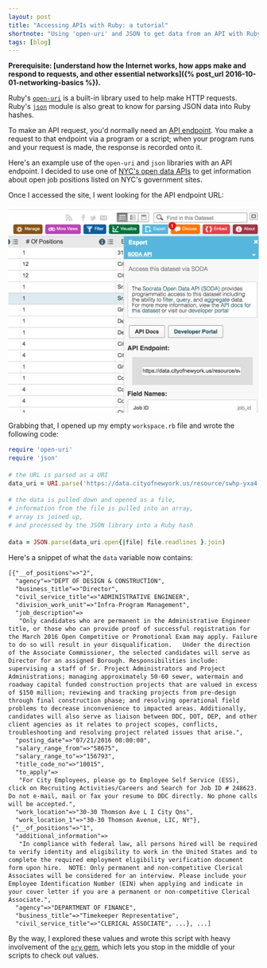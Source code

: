 ```yaml
---
layout: post
title: "Accessing APIs with Ruby: a tutorial"
shortnote: "Using 'open-uri' and JSON to get data from an API with Ruby."
tags: [blog]
---
```


**Prerequisite: [understand how the Internet works, how apps make and respond to requests, and other essential networks]({% post_url 2016-10-01-networking-basics %}).**

Ruby's [`open-uri`](https://ruby-doc.org/stdlib-2.1.2/libdoc/open-uri/rdoc/OpenURI.html) is a built-in library used to help make HTTP requests. Ruby's [`json`](http://ruby-doc.org/stdlib-2.0.0/libdoc/json/rdoc/JSON.html) module is also great to know for parsing JSON data into Ruby hashes.

To make an API request, you'd normally need an [API endpoint](https://dev.socrata.com/docs/endpoints.html). You make a request to that endpoint via a program or a script; when your program runs and your request is made, the response is recorded onto it.

Here's an example use of the `open-uri` and `json` libraries with an API endpoint. I decided to use one of [NYC's open data APIs](https://data.cityofnewyork.us/resource/swhp-yxa4.json) to get information about open job positions listed on NYC's government sites.

Once I accessed the site, I went looking for the API endpoint URL:

![api-endpoint](/assets/img/endpoint.png)

Grabbing that, I opened up my empty `workspace.rb` file and wrote the following code:

```ruby
require 'open-uri'
require 'json'

# the URL is parsed as a URI
data_uri = URI.parse('https://data.cityofnewyork.us/resource/swhp-yxa4.json')

# the data is pulled down and opened as a file,
# information from the file is pulled into an array,
# array is joined up,
# and processed by the JSON library into a Ruby hash

data = JSON.parse(data_uri.open{|file| file.readlines }.join)

```

Here's a snippet of what the `data` variable now contains:

```
[{"__of_positions"=>"2",
  "agency"=>"DEPT OF DESIGN & CONSTRUCTION",
  "business_title"=>"Director",
  "civil_service_title"=>"ADMINISTRATIVE ENGINEER",
  "division_work_unit"=>"Infra-Program Management",
  "job_description"=>
   "Only candidates who are permanent in the Administrative Engineer title, or those who can provide proof of successful registration for the March 2016 Open Competitive or Promotional Exam may apply. Failure to do so will result in your disqualification.   Under the direction of the Associate Commissioner, the selected candidates will serve as Director for an assigned Borough. Responsibilities include: supervising a staff of Sr. Project Administrators and Project Administrations; managing approximately 50-60 sewer, watermain and roadway capital funded construction projects that are valued in excess of $150 million; reviewing and tracking projects from pre-design through final construction phase; and resolving operational field problems to decrease inconvenience to impacted areas. Additionally, candidates will also serve as liaison between DDC, DOT, DEP, and other client agencies as it relates to project scopes, conflicts, troubleshooting and resolving project related issues that arise.",
  "posting_date"=>"07/21/2016 00:00:00",
  "salary_range_from"=>"58675",
  "salary_range_to"=>"156793",
  "title_code_no"=>"10015",
  "to_apply"=>
   "For City Employees, please go to Employee Self Service (ESS), click on Recruiting Activities/Careers and Search for Job ID # 248623.    Do not e-mail, mail or fax your resume to DDC directly. No phone calls will be accepted.",
  "work_location"=>"30-30 Thomson Ave L I City Qns",
  "work_location_1"=>"30-30 Thomson Avenue, LIC, NY"},
 {"__of_positions"=>"1",
  "additional_information"=>
   "In compliance with federal law, all persons hired will be required to verify identity and eligibility to work in the United States and to complete the required employment eligibility verification document form upon hire.  NOTE: Only permanent and non-competitive Clerical Associates will be considered for an interview. Please include your Employee Identification Number (EIN) when applying and indicate in your cover letter if you are a permanent or non-competitive Clerical Associate.",
  "agency"=>"DEPARTMENT OF FINANCE",
  "business_title"=>"Timekeeper Representative",
  "civil_service_title"=>"CLERICAL ASSOCIATE", ...}, ...]
```

By the way, I explored these values and wrote this script with heavy involvement of the [`pry` gem](https://github.com/pry/pry), which lets you stop in the middle of your scripts to check out values.
